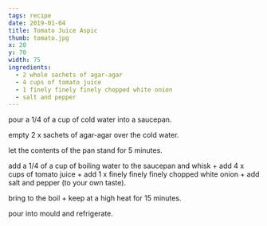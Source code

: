 ```yaml
---
tags: recipe
date: 2019-01-04
title: Tomato Juice Aspic
thumb: tomato.jpg
x: 20
y: 70
width: 75
ingredients:
  - 2 whole sachets of agar-agar
  - 4 cups of tomato juice
  - 1 finely finely finely chopped white onion
  - salt and pepper
---
```


pour a 1/4 of a cup of cold water into a saucepan.

empty 2 x sachets of agar-agar over the cold water.

let the contents of the pan stand for 5 minutes.

add a 1/4 of a cup of boiling water to the saucepan and whisk + add 4 x cups of tomato juice + add 1 x finely finely finely chopped white onion + add salt and pepper (to your own taste).

bring to the boil + keep at a high heat for 15 minutes.

pour into mould and refrigerate.

